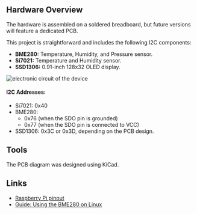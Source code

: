 ## Hardware Overview

The hardware is assembled on a soldered breadboard, but future versions will feature a dedicated PCB.

This project is straightforward and includes the following I2C components:

* **BME280:** Temperature, Humidity, and Pressure sensor.
* **Si7021:** Temperature and Humidity sensor.
* **SSD1306:** 0.91-inch 128x32 OLED display.

![electronic circuit of the device](../Documentation/Circuit/07_09_2024.pngg)

#### I2C Addresses:

* Si7021: 0x40
* BME280:
    * 0x76 (when the SDO pin is grounded)
    * 0x77 (when the SDO pin is connected to VCC)
* SSD1306: 0x3C or 0x3D, depending on the PCB design.

## Tools

The PCB diagram was designed using KiCad.

## Links

* [Raspberry Pi pinout](https://www.raspberrypi.com/documentation/computers/images/GPIO-Pinout-Diagram-2.png?hash=df7d7847c57a1ca6d5b2617695de6d46)
* [Guide: Using the BME280 on Linux](http://wiki.sunfounder.cc/index.php?title=BMP280_Pressure_Sensor_Module)
